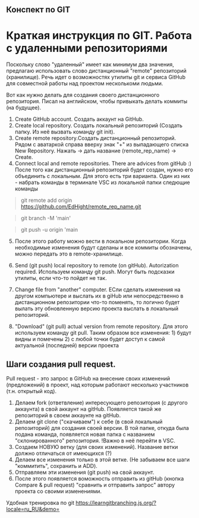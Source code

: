 ## Конспект по GIT  

# Краткая инструкция по GIT. Работа с удаленными репозиториями

Поскольку слово "удаленный" имеет как минимум два значения, предлагаю использовать слово дистанционный "remote" репозиторий (хранилище). Речь идет о возможностях утилиты git и сервиса GitHub для совместной работы над проектом несколькоми людьми.

 
Вот как нужно делать для создания своего дистанционного репозитория. Писал на английском, чтобы привыкать делать коммиты (на будущее). 

1. Create GitHub account. Создать аккаунт на GitHub.
2. Create local repository. Создать локальный репозиторий (Создать папку. Из неё вызвать команду git init).
3. Create remote repository.Создать дистанционный репозиторий. Рядом с аватаркой справа вверху знак "+" из выпадающего списка New Repository. Нажать -> дать название (remote_rep_name) -> Create.
4. Connect local and remote repositories. There are advices from gitHub :) После того как дистанционный репозиторий будет создан, нужно его объединить с локальным. Для этого есть три варианта. Один из них - набрать команды в терминале VSC из локальной папки следющие команды

> git remote add origin https://github.com/EdHight/remote_rep_name.git

> git branch -M 'main'

> git push -u origin 'main

5. После этого работу можно вести в локальном репозитории. Когда необходимые изменения будут сделаны и все коммиты обозначены, можно передать это в remote-хранилище. 

6. Send (git push) local repository to remote (on gitHub). Autorization required. Используем команду git push. Могут быть подсказки утилиты, если что-то пойдет не так.

7. Change file from "another" computer. ЕСли сделать изменения на другом компьютере и выслать их в giHub или непосредственно в дистанционном репозитории что-то поменять, то логично будет вылать эту обновленную версию проекта выслать в локальный репозиторий. 
8. "Download" (git pull) actual version from remote repository. Для этого используем команду git pull. Таким образом все изменения: 1) будут видны и помечены 2) с любой точки будет доступ к самой актуальной (последней) версии проекта

## Шаги создания pull request.

Pull request - это запрос в GitHub на внесение своих изменений (предложений) в проект, над которым работают несколько участников (т.н. открытый код). 

1. Делаем fork (ответвление) интересующего  репозитория (с другого аккаунта) в свой аккаунт на gitHub. Появляется такой же репозиторий в своем аккаунте на gitHub.
2. Делаем git clone ("скачиваем") к себе (в свой локальный репозиторий) для создания своей версии. В той папке, откуда была подана команда, появляется новая папка с названием "склонированного" репозитория. !Важно в неё перейти в VSC.  
3. Создаем НОВУЮ ветку (для своих изменений). Название ветки должно отличаться от имеющихся (?) 
4. Делаем все изменения только в этой ветке. (Не забываем все шаги "коммитить", сохранить и ADD).
5. Отправляем эти изменения (git push) на свой аккаунт.   
6. После этого появляется воможность отправить из gitHub (кнопка Compare & pull request) "сравнить и отправить запрос" автору проекта со своими изменениями.


Удобная тренировка по git https://learngitbranching.js.org/?locale=ru_RU&demo=
